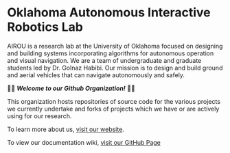 # Oklahoma Autonomous Interactive Robotics Lab

AIROU is a research lab at the University of Oklahoma focused on designing and building systems incorporating algorithms for autonomous operation and visual navigation. We are a team of undergraduate and graduate students led by Dr. Golnaz Habibi. Our mission is to design and build ground and aerial vehicles that can navigate autonomously and safely.

🎉🎆 ***Welcome to our Github Organization!*** 🎊🚀

This organization hosts repositories of source code for the various projects we currently undertake and forks of projects which we have or are actively using for our research.

To learn more about us, [visit our website](https://airou.cs.ou.edu/airou).

To view our documentation wiki, [visit our GitHub Page](https://airou-lab.github.io/air-lab-documentation/)
